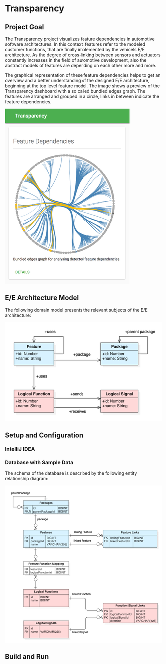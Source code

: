 # Transparency

## Project Goal

The Transparency project visualizes feature dependencies in automotive software architectures. In this context, features refer to the modeled customer functions, that are finally implemented by the vehicels E/E architecture. As the degree of cross-linking between sensors and actuators constantly increases in the field of automotive development, also the abstract models of features are depending on each other more and more.

The graphical representation of these feature dependencies helps to get an overview and a better understanding of the designed E/E architecture, beginning at the top level feature model. The image shows a preview of the Transparency dashboard with a so called bundled edges graph. The features are arranged and grouped in a circle, links in between indicate the feature dependencies.

<img src="https://raw.githubusercontent.com/StefanCimander/transparency/master/img/transparency-dashboard.png" alt="Transparency Dashboard" width="400" />

## E/E Architecture Model

The following domain model presents the relevant subjects of the E/E architecture:

![Domain Model](https://raw.githubusercontent.com/StefanCimander/transparency/master/doc/domain-model.png)

## Setup and Configuration 

### IntelliJ IDEA

### Database with Sample Data

The schema of the database is described by the following entity relationship diagram:

![ER Diagram](https://raw.githubusercontent.com/StefanCimander/transparency/master/doc/entity-relationship-diagram.png)

## Build and Run
